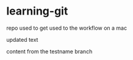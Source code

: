 # learning-git
repo used to get used to the workflow on a mac

updated text

content from the testname branch